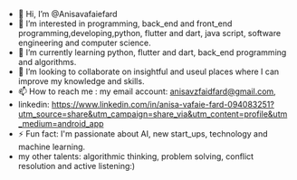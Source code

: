 - 👋 Hi, I’m @Anisavafaiefard
- 👀 I’m interested in programming, back_end and front_end programming,developing,python, flutter and dart, java script, software engineering and computer science.
- 🌱 I’m currently learning python, flutter and dart, back_end programming and algorithms.
- 💞️ I’m looking to collaborate on insightful and useul places where I can improve my knowledge and skills.
- 📫 How to reach me : my email account: anisavzfaidfard@gmail.com,
-  linkedin: https://www.linkedin.com/in/anisa-vafaie-fard-094083251?utm_source=share&utm_campaign=share_via&utm_content=profile&utm_medium=android_app
- ⚡ Fun fact: I'm passionate about AI, new start_ups, technology and machine learning.
- my other talents: algorithmic thinking, problem solving, conflict resolution and active listening:)

<!---
Anisavafaiefard/Anisavafaiefard is a ✨ special ✨ repository because its `README.md` (this file) appears on your GitHub profile.
You can click the Preview link to take a look at your changes.
--->
